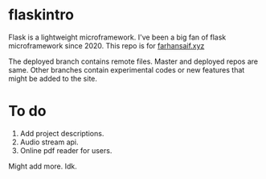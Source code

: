 # flaskintro

Flask is a lightweight microframework. I've been a big fan of flask microframework since 2020. 
This repo is for [farhansaif.xyz](https://farhansaif.xyz) 

The deployed branch contains remote files. Master and deployed repos are same. Other branches contain experimental codes or new features that might be added to the site. 

# To do
1. Add project descriptions.
2. Audio stream api.
3. Online pdf reader for users.

Might add more. Idk.

